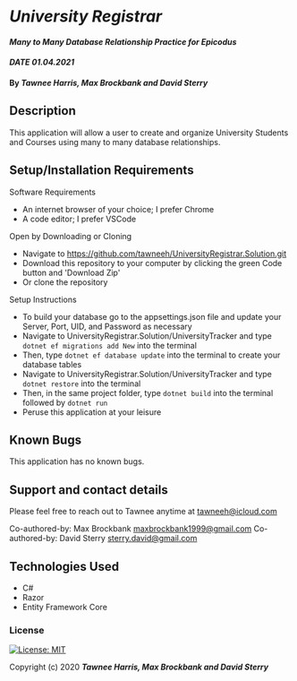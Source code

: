 # _University Registrar_

#### _Many to Many Database Relationship Practice for Epicodus_ 
#### _DATE 01.04.2021_

#### By _**Tawnee Harris, Max Brockbank and David Sterry**_

## Description

This application will allow a user to create and organize University Students and Courses using many to many database relationships.

## Setup/Installation Requirements

Software Requirements
* An internet browser of your choice; I prefer Chrome
* A code editor; I prefer VSCode

Open by Downloading or Cloning
* Navigate to <https://github.com/tawneeh/UniversityRegistrar.Solution.git>
* Download this repository to your computer by clicking the green Code button and 'Download Zip'
* Or clone the repository

Setup Instructions
* To build your database go to the appsettings.json file and update your Server, Port, UID, and Password as necessary
* Navigate to UniversityRegistrar.Solution/UniversityTracker and type `dotnet ef migrations add New` into the terminal
* Then, type `dotnet ef database update` into the terminal to create your database tables
* Navigate to UniversityRegistrar.Solution/UniversityTracker and type `dotnet restore` into the terminal
* Then, in the same project folder, type `dotnet build` into the terminal followed by `dotnet run`
* Peruse this application at your leisure

## Known Bugs

This application has no known bugs. 

## Support and contact details

Please feel free to reach out to Tawnee anytime at <tawneeh@icloud.com>

Co-authored-by: Max Brockbank <maxbrockbank1999@gmail.com>
Co-authored-by: David Sterry <sterry.david@gmail.com>

## Technologies Used

* C#
* Razor
* Entity Framework Core

### License

[![License: MIT](https://img.shields.io/badge/License-MIT-yellow.svg)](https://opensource.org/licenses/MIT)

Copyright (c) 2020 **_Tawnee Harris, Max Brockbank and David Sterry_**